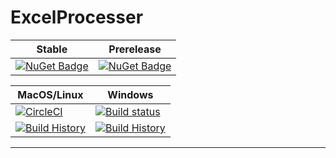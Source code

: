 # ExcelProcesser

Stable | Prerelease
--- | ---
[![NuGet Badge](https://buildstats.info/nuget/ExcelProcesser)](https://www.nuget.org/packages/ExcelProcesser/) | [![NuGet Badge](https://buildstats.info/nuget/ExcelProcesser?includePreReleases=true)](https://www.nuget.org/packages/ExcelProcesser/)


MacOS/Linux | Windows
--- | ---
[![CircleCI](https://circleci.com/gh/myName/ExcelProcesser.svg?style=svg)](https://circleci.com/gh/myName/ExcelProcesser) | [![Build status](https://ci.appveyor.com/api/projects/status/0qnls95ohaytucsi?svg=true)](https://ci.appveyor.com/project/myName/ExcelProcesser)
[![Build History](https://buildstats.info/circleci/chart/myName/ExcelProcesser)](https://circleci.com/gh/myName/ExcelProcesser) | [![Build History](https://buildstats.info/appveyor/chart/myName/ExcelProcesser)](https://ci.appveyor.com/project/myName/ExcelProcesser)

---